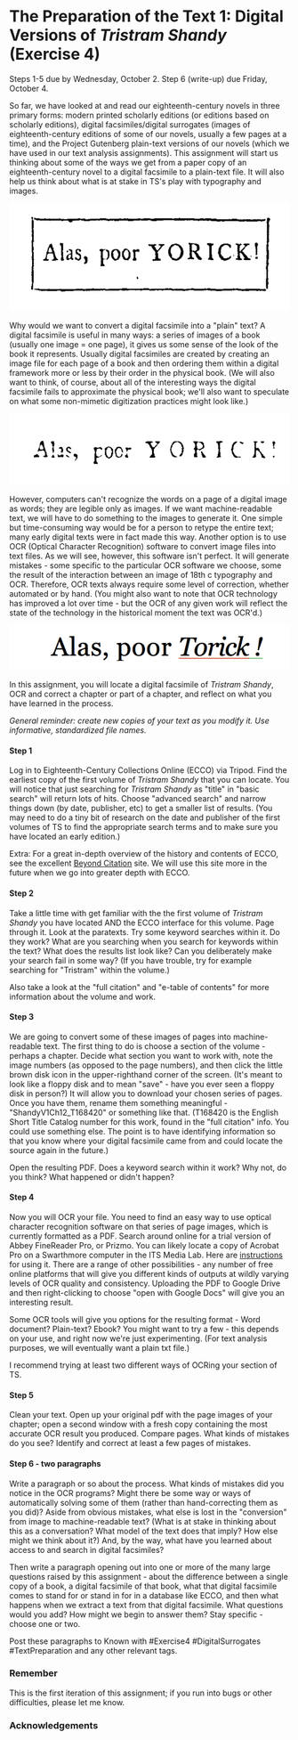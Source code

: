 # The Preparation of the Text 1: Digital Versions of *Tristram Shandy* (Exercise 4)

Steps 1-5 due by Wednesday, October 2. Step 6 (write-up) due Friday, October 4.

So far, we have looked at and read our eighteenth-century novels in three primary forms: modern printed scholarly editions (or editions based on scholarly editions), digital facsimiles/digital surrogates (images of eighteenth-century editions of some of our novels, usually a few pages at a time), and the Project Gutenberg plain-text versions of our novels (which we have used in our text analysis assignments). This assignment will start us thinking about some of the ways we get from a paper copy of an eighteenth-century novel to a digital facsimile to a plain-text file. It will also help us think about what is at stake in TS's play with typography and images.

![ALAS 1](/Images/ALAS_1.png)

Why would we want to convert a digital facsimile into a "plain" text? A digital facsimile is useful in many ways: a series of images of a book (usually one image = one page), it gives us some sense of the look of the book it represents. Usually digital facsimiles are created by creating an image file for each page of a book and then ordering them within a digital framework more or less by their order in the physical book. (We will also want to think, of course, about all of the interesting ways the digital facsimile fails to approximate the physical book; we'll also want to speculate on what some non-mimetic digitization practices might look like.)

![ALAS 2](/Images/ALAS_2.PNG)

However, computers can't recognize the words on a page of a digital image as words; they are legible only as images. If we want machine-readable text, we will have to do something to the images to generate it. One simple but time-consuming way would be for a person to retype the entire text; many early digital texts were in fact made this way. Another option is to use OCR (Optical Character Recognition) software to convert image files into text files. As we will see, however, this software isn't perfect. It will generate mistakes - some specific to the particular OCR software we choose, some the result of the interaction between an image of 18th c typography and OCR. Therefore, OCR texts always require some level of correction, whether automated or by hand. (You might also want to note that OCR technology has improved a lot over time - but the OCR of any given work will reflect the state of the technology in the historical moment the text was OCR'd.)

![ALAS 3](/Images/ALAS_3.png)

In this assignment, you will locate a digital facsimile of *Tristram Shandy*, OCR and correct a chapter or part of a chapter, and reflect on what you have learned in the process.

*General reminder: create new copies of your text as you modify it. Use informative, standardized file names.*

#### Step 1

Log in to Eighteenth-Century Collections Online (ECCO) via Tripod. Find the earliest copy of the first volume of *Tristram Shandy* that you can locate. You will notice that just searching for *Tristram Shandy* as "title" in "basic search" will return lots of hits. Choose "advanced search" and narrow things down (by date, publisher, etc) to get a smaller list of results. (You may need to do a tiny bit of research on the date and publisher of the first volumes of TS to find the appropriate search terms and to make sure you have located an early edition.)

Extra: For a great in-depth overview of the history and contents of ECCO, see the excellent [Beyond Citation](http://www.beyondcitation.org/eighteenth-century-collections-online-ecco/) site. We will use this site more in the future when we go into greater depth with ECCO.

#### Step 2

Take a little time with get familiar with the the first volume of *Tristram Shandy* you have located AND the ECCO interface for this volume. Page through it. Look at the paratexts. Try some keyword searches within it. Do they work? What are you searching when you search for keywords within the text? What does the results list look like?  Can you deliberately make your search fail in some way? (If you have trouble, try for example searching for "Tristram" within the volume.)

Also take a look at the "full citation" and "e-table of contents"  for more information about the volume and work.

#### Step 3

We are going to convert some of these images of pages into machine-readable text. The first thing to do is choose a section of the volume - perhaps a chapter. Decide what section you want to work with, note the image numbers (as opposed to the page numbers), and then click the little brown disk icon in the upper-righthand corner of the screen. (It's meant to look like a floppy disk and to mean "save" - have you ever seen a floppy disk in person?) It will allow you to download your chosen series of pages. Once you have them, rename them something meaningful -  "ShandyV1Ch12_T168420" or something like that.  (T168420 is the English Short Title Catalog number for this work, found in the "full citation" info. You could use something else. The point is to have identifying information so that you know where your digital facsimile came from and could locate the source again in the future.)

Open the resulting PDF. Does a keyword search within it work? Why not, do you think? What happened or didn't happen?

#### Step 4

Now you will OCR your file. You need to find an easy way to use optical character recognition software on that series of page images, which is currently formatted as a PDF. Search around online for a trial version of Abbey FineReader Pro, or Prizmo. You can likely locate a copy of Acrobat Pro on a Swarthmore computer in the ITS Media Lab. Here are [instructions](https://acrobat.adobe.com/us/en/how-to/ocr-software-convert-pdf-to-text.html) for using it. There are a range of other possibilities - any number of free online platforms that will give you different kinds of outputs at wildly varying levels of OCR quality and consistency. Uploading the PDF to Google Drive and then right-clicking to choose "open with Google Docs" will give you an interesting result.

Some OCR tools will give you options for the resulting format - Word document? Plain-text? Ebook? You might want to try a few - this depends on your use, and right now we're just experimenting. (For text analysis purposes, we will eventually want a plain txt file.)

I recommend trying at least two different ways of OCRing your section of TS.

#### Step 5

Clean your text. Open up your original pdf with the page images of your chapter; open a second window with a fresh copy containing the most accurate OCR result you produced. Compare pages. What kinds of mistakes do you see? Identify and correct at least a few pages of mistakes.

#### Step 6 - two paragraphs

Write a paragraph or so about the process. What kinds of mistakes did you notice in the OCR programs? Might there be some way or ways of automatically solving some of them (rather than hand-correcting them as you did)? Aside from obvious mistakes, what else is lost in the "conversion" from image to machine-readable text? (What is at stake in thinking about this as a conversation? What model of the text does that imply? How else might we think about it?) And, by the way, what have you learned about access to and search in digital facsimiles?

Then write a paragraph opening out into one or more of the many large questions raised by this assignment - about the difference between a single copy of a book, a digital facsimile of that book, what that digital facsimile comes to stand for or stand in for in a database like ECCO, and then what happens when we extract a text from that digital facsimile. What questions would you add? How might we begin to answer them? Stay specific - choose one or two.

Post these paragraphs to Known with #Exercise4 #DigitalSurrogates #TextPreparation and any other relevant tags.

### Remember

This is the first iteration of this assignment; if you run into bugs or other difficulties, please let me know.

### Acknowledgements
